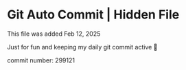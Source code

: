 # Git Auto Commit | Hidden File

This file was added Feb 12, 2025

Just for fun and keeping my daily git commit active 🤪

commit number: 299121

